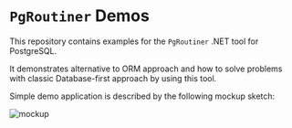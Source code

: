 # `PgRoutiner` Demos

This repository contains examples for the `PgRoutiner` .NET tool for PostgreSQL.

It demonstrates alternative to ORM approach and how to solve problems with classic Database-first approach by using this tool.

Simple demo application is described by the following mockup sketch:

![mockup](https://raw.githubusercontent.com/vb-consulting/PgRoutinerDemo/master/mockup.svg=100x20)
